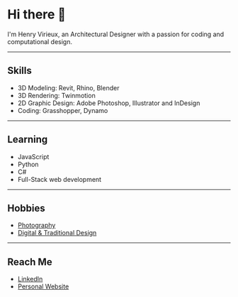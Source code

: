 # Hi there 👋
I'm Henry Virieux, an Architectural Designer with a passion for coding and computational design.

---

## Skills
- 3D Modeling: Revit, Rhino, Blender
- 3D Rendering: Twinmotion
- 2D Graphic Design: Adobe Photoshop, Illustrator and InDesign
- Coding: Grasshopper, Dynamo

---

## Learning
- JavaScript
- Python
- C#
- Full-Stack web development

---

## Hobbies
- [Photography](https://www.flickr.com/photos/hrvirieux/)
- [Digital & Traditional Design](https://henry-virieux.artstation.com) 

---

## Reach Me
- [LinkedIn](https://www.linkedin.com/in/henryvirieux/) 
- [Personal Website](https://www.henryvirieux.com) 
